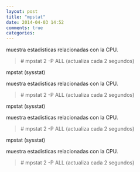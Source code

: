 ```yaml
---
layout: post
title: "mpstat"
date: 2014-04-03 14:52
comments: true
categories: 
---
```

muestra estadísticas relacionadas con la CPU.

>\# mpstat 2 -P ALL (actualiza cada 2 segundos)

mpstat (sysstat)

muestra estadísticas relacionadas con la CPU.

>\# mpstat 2 -P ALL (actualiza cada 2 segundos)

mpstat (sysstat)

muestra estadísticas relacionadas con la CPU.

>\# mpstat 2 -P ALL (actualiza cada 2 segundos)

mpstat (sysstat)

muestra estadísticas relacionadas con la CPU.

>\# mpstat 2 -P ALL (actualiza cada 2 segundos)

